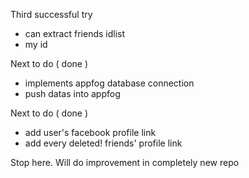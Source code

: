 Third successful try
  - can extract friends idlist
  - my id 
  
Next to do ( done )
  - implements appfog database connection
  - push datas into appfog

Next to do ( done )
  - add user's facebook profile link
  - add every deleted! friends' profile link 

Stop here. Will do improvement in completely new repo
  
  
